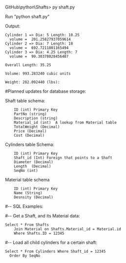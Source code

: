 GitHub\python\Shafts> py shaft.py


Run "python shaft.py"

Output:

```
Cylinder 1 => Dia: 5 Length: 10.25
  volume =  201.25827937059614
Cylinder 2 => Dia: 7 Length: 18
  volume =  692.7211801165494
Cylinder 3 => Dia: 4.25 Length: 7
  volume =  99.30378028456487

Overall Length: 35.25

Volume: 993.283240 cubic units

Weight: 282.092440 (lbs):
```



#Planned updates for database storage:

Shaft table schema:

```
	ID (int) Primary Key
	PartNo (string)
	Description (string)
	Material_id (int)  A lookup from Material table
	TotalWeight (Decimal)
	Price (Decimal)
	Cost (Decimal)

```
Cylinders table Schema:
```
	ID (int) Primary Key
	Shaft_id (Int) Foreign that points to a Shaft
	Diameter (Decimal)
	Length  (Decimal)
	SeqNo (int)
```

Material table schema
```
	ID (int) Primary Key
	Name (String)
	Desnsity (Decimal)
```

#-- SQL Examples:

#-- Get a Shaft, and its Material data:

```
Select * From Shafts
	Join Material on Shafts.Material_id = Material.id
	Where Shafts.ID = 12345
```
#-- Load all child cylinders for a certain shaft:

```
Select * From Cylinders Where Shaft_id = 12345
  Order By SeqNo
```


	

